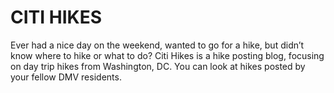 # CITI HIKES

Ever had a nice day on the weekend, wanted to go for a hike, but didn’t know where to hike or what to do? Citi Hikes is a hike posting blog, focusing on day trip hikes from Washington, DC. You can look at hikes posted by your fellow DMV residents.